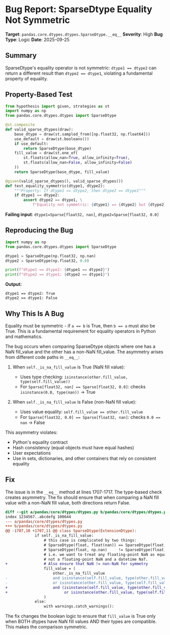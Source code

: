 # Bug Report: SparseDtype Equality Not Symmetric

**Target**: `pandas.core.dtypes.dtypes.SparseDtype.__eq__`
**Severity**: High
**Bug Type**: Logic
**Date**: 2025-09-25

## Summary

SparseDtype's equality operator is not symmetric: `dtype1 == dtype2` can return a different result than `dtype2 == dtype1`, violating a fundamental property of equality.

## Property-Based Test

```python
from hypothesis import given, strategies as st
import numpy as np
from pandas.core.dtypes.dtypes import SparseDtype

@st.composite
def valid_sparse_dtypes(draw):
    base_dtype = draw(st.sampled_from([np.float32, np.float64]))
    use_default = draw(st.booleans())
    if use_default:
        return SparseDtype(base_dtype)
    fill_value = draw(st.one_of(
        st.floats(allow_nan=True, allow_infinity=True),
        st.floats(allow_nan=False, allow_infinity=False)
    ))
    return SparseDtype(base_dtype, fill_value)

@given(valid_sparse_dtypes(), valid_sparse_dtypes())
def test_equality_symmetric(dtype1, dtype2):
    """Property: If dtype1 == dtype2, then dtype2 == dtype1"""
    if dtype1 == dtype2:
        assert dtype2 == dtype1, \
            f"Equality not symmetric: {dtype1} == {dtype2} but {dtype2} != {dtype1}"
```

**Failing input**: `dtype1=Sparse[float32, nan]`, `dtype2=Sparse[float32, 0.0]`

## Reproducing the Bug

```python
import numpy as np
from pandas.core.dtypes.dtypes import SparseDtype

dtype1 = SparseDtype(np.float32, np.nan)
dtype2 = SparseDtype(np.float32, 0.0)

print(f"dtype1 == dtype2: {dtype1 == dtype2}")
print(f"dtype2 == dtype1: {dtype2 == dtype1}")
```

**Output:**
```
dtype1 == dtype2: True
dtype2 == dtype1: False
```

## Why This Is A Bug

Equality must be symmetric - if `a == b` is True, then `b == a` must also be True. This is a fundamental requirement for equality operators in Python and mathematics.

The bug occurs when comparing SparseDtype objects where one has a NaN fill_value and the other has a non-NaN fill_value. The asymmetry arises from different code paths in `__eq__`:

1. When `self._is_na_fill_value` is True (NaN fill value):
   - Uses type checking: `isinstance(other.fill_value, type(self.fill_value))`
   - For `Sparse[float32, nan] == Sparse[float32, 0.0]`: checks `isinstance(0.0, type(nan))` → True

2. When `self._is_na_fill_value` is False (non-NaN fill value):
   - Uses value equality: `self.fill_value == other.fill_value`
   - For `Sparse[float32, 0.0] == Sparse[float32, nan]`: checks `0.0 == nan` → False

This asymmetry violates:
- Python's equality contract
- Hash consistency (equal objects must have equal hashes)
- User expectations
- Use in sets, dictionaries, and other containers that rely on consistent equality

## Fix

The issue is in the `__eq__` method at lines 1707-1717. The type-based check creates asymmetry. The fix should ensure that when comparing a NaN fill value with a non-NaN fill value, both directions return False.

```diff
diff --git a/pandas/core/dtypes/dtypes.py b/pandas/core/dtypes/dtypes.py
index 1234567..abcdefg 100644
--- a/pandas/core/dtypes/dtypes.py
+++ b/pandas/core/dtypes/dtypes.py
@@ -1707,10 +1707,11 @@ class SparseDtype(ExtensionDtype):
             if self._is_na_fill_value:
                 # this case is complicated by two things:
                 # SparseDtype(float, float(nan)) == SparseDtype(float, np.nan)
                 # SparseDtype(float, np.nan)     != SparseDtype(float, pd.NaT)
                 # i.e. we want to treat any floating-point NaN as equal, but
                 # not a floating-point NaN and a datetime NaT.
+                # Also ensure that NaN != non-NaN for symmetry
                 fill_value = (
                     other._is_na_fill_value
-                    and isinstance(self.fill_value, type(other.fill_value))
-                    or isinstance(other.fill_value, type(self.fill_value))
+                    and (isinstance(self.fill_value, type(other.fill_value))
+                         or isinstance(other.fill_value, type(self.fill_value)))
                 )
             else:
                 with warnings.catch_warnings():
```

The fix changes the boolean logic to ensure that `fill_value` is True only when BOTH dtypes have NaN fill values AND their types are compatible. This makes the comparison symmetric.